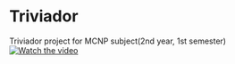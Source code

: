 # Triviador
Triviador project for MCNP subject(2nd year, 1st semester)
[![Watch the video](https://i.imgur.com/Rc0FWrG.png)](https://youtu.be/uKHwdF60wvY)